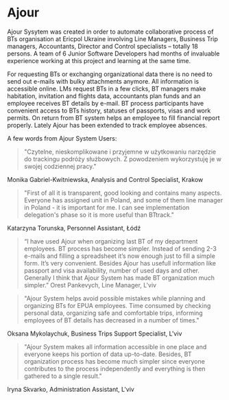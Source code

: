 Ajour
=====


Ajour Sysytem was created in order to automate collaborative process of BTs organisation at Ericpol Ukraine involving Line Managers,
Business Trip managers, Accountants, Director and Control specialists – totally 18 persons.
A team of 6 Junior Software Developers had months of invaluable experience working at this project and learning at the same time.

For requesting BTs or exchanging organizational data there is no need to send out e-mails with bulky attachments anymore.
All information is accessible online. LMs request BTs in a few clicks, BT managers make habitation, invitation and flights data, accountants plan funds and an employee receives BT details by e-mail.
BT process participants have convenient access to BTs history, statuses of passports, visas and work permits.
On return from BT system helps an employee to fill financial report properly.
Lately Ajour has been extended to track employee absences.


A few words from Ajour System Users:

> "Czytelne, nieskomplikowane i przyjemne w użytkowaniu narzędzie do trackingu podróży służbowych. Z powodzeniem wykorzystuję je w swojej codziennej pracy."

Monika Gabriel-Kwitniewska, Analysis and Control Specialist, Krakow


> "First of all it is transparent, good looking and contains many aspects. Everyone has assigned unit in Poland, and some of them line manager in Poland - it is important for me. I can see implementation delegation's phase so it is more useful than BTtrack."

Katarzyna Torunska, Personnel Assistant, Łódź

> “I have used Ajour when organizing last BT of my department employees. BT process has become simpler. Instead of sending 2-3 e-mails and filling a spreadsheet it’s now enough just to fill a simple form. It’s very convenient. Besides Ajour has usefull information like passport and visa availability, number of used days and other. Generally I think that Ajour System has made BT organization much simpler.”
Orest Pankevych, Line Manager, L'viv

> "Ajour System helps avoid possible mistakes while planning and organizing BTs for EPUA employees. Time consumed by checking personal data, organizing safe and comfortable trips, informing employees of BT details has decreased in a number of times."

Oksana Mykolaychuk, Business Trips Support Specialist, L'viv

> "Ajour System makes all information accessible in one place and everyone keeps his portion of data up-to-date. Besides, BT organization process has become much simpler since everyone contributes to the process independently and everything is then gathered to a single result."

Iryna Skvarko, Administration Assistant, L'viv 

